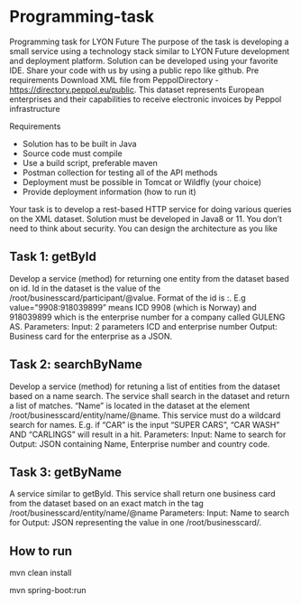 # Programming-task
Programming task for LYON Future
The purpose of the task is developing a small service using a technology stack similar to
LYON Future development and deployment platform. Solution can be developed using your
favorite IDE. Share your code with us by using a public repo like github.
Pre requirements
Download XML file from PeppolDirectory - https://directory.peppol.eu/public. This dataset
represents European enterprises and their capabilities to receive electronic invoices by Peppol
infrastructure

Requirements
- Solution has to be built in Java
- Source code must compile
- Use a build script, preferable maven
- Postman collection for testing all of the API methods
- Deployment must be possible in Tomcat or Wildfly (your choice)
- Provide deployment information (how to run it)

Your task is to develop a rest-based HTTP service for doing various queries on the XML
dataset. Solution must be developed in Java8 or 11. You don’t need to think about security.
You can design the architecture as you like

## Task 1: getById
Develop a service (method) for returning one entity from the dataset based on id. Id in the
dataset is the value of the /root/businesscard/participant/@value. Format of the id is
<ICD>:<business number>. E.g value="9908:918039899” means ICD 9908 (which is Norway)
and 918039899 which is the enterprise number for a company called GULENG AS.
Parameters:
Input: 2 parameters ICD and enterprise number
Output: Business card for the enterprise as a JSON.
## Task 2: searchByName
Develop a service (method) for retuning a list of entities from the dataset based on a name
search. The service shall search in the dataset and return a list of matches. “Name” is located
in the dataset at the element /root/businesscard/entity/name/@name. This service must do
a wildcard search for names. E.g. if “CAR” is the input “SUPER CARS”, “CAR WASH” AND
“CARLINGS” will result in a hit.
Parameters:
Input: Name to search for
Output: JSON containing Name, Enterprise number and country code.

## Task 3: getByName
A service similar to getById. This service shall return one business card from the dataset
based on an exact match in the tag /root/businesscard/entity/name/@name
Parameters:
Input: Name to search for
Output: JSON representing the value in one /root/businesscard/.


## How to run
mvn clean install

mvn spring-boot:run